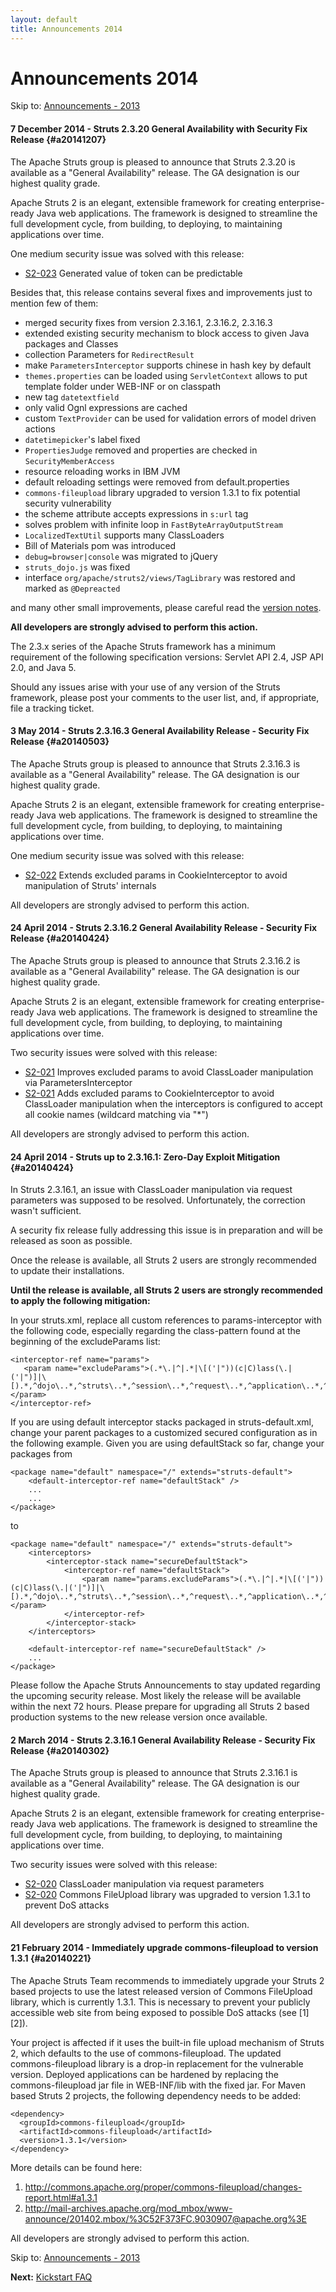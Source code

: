 ```yaml
---
layout: default
title: Announcements 2014
---
```

# Announcements 2014

<p class="pull-right">
  Skip to: <a href="announce-2013.html">Announcements - 2013</a>
</p>

####  7 December 2014 - Struts 2.3.20 General Availability with Security Fix Release {#a20141207}

The Apache Struts group is pleased to announce that Struts 2.3.20 is available as a "General Availability"
release. The GA designation is our highest quality grade.

Apache Struts 2 is an elegant, extensible framework for creating enterprise-ready Java web applications.
The framework is designed to streamline the full development cycle, from building, to deploying,
to maintaining applications over time.

One medium security issue was solved with this release:

  - [S2-023](http://struts.apache.org/docs/s2-023.html)
    Generated value of token can be predictable

Besides that, this release contains several fixes and improvements just to mention few of them:

  - merged security fixes from version 2.3.16.1, 2.3.16.2, 2.3.16.3
  - extended existing security mechanism to block access to given Java packages and Classes
  - collection Parameters for `RedirectResult`
  - make `ParametersInterceptor` supports chinese in hash key by default
  - `themes.properties` can be loaded using `ServletContext` allows to put template folder under WEB-INF or on classpath
  - new tag `datetextfield`
  - only valid Ognl expressions are cached
  - custom `TextProvider` can be used for validation errors of model driven actions
  - `datetimepicker`'s label fixed
  - `PropertiesJudge` removed and properties are checked in `SecurityMemberAccess`
  - resource reloading works in IBM JVM
  - default reloading settings were removed from default.properties
  - `commons-fileupload` library upgraded to version 1.3.1 to fix potential security vulnerability
  - the scheme attribute accepts expressions in `s:url` tag
  - solves problem with infinite loop in `FastByteArrayOutputStream`
  - `LocalizedTextUtil` supports many ClassLoaders
  - Bill of Materials pom was introduced
  - `debug=browser|console` was migrated to jQuery
  - `struts_dojo.js` was fixed
  - interface `org/apache/struts2/views/TagLibrary` was restored and marked as `@Depreacted`

and many other small improvements, please careful read the [version notes](http://struts.apache.org/docs/version-notes-2320.html).

**All developers are strongly advised to perform this action.**

The 2.3.x series of the Apache Struts framework has a minimum requirement of the following specification versions:
Servlet API 2.4, JSP API 2.0, and Java 5.

Should any issues arise with your use of any version of the Struts framework,
please post your comments to the user list, and, if appropriate, file a tracking ticket.

#### 3 May 2014 - Struts 2.3.16.3 General Availability Release - Security Fix Release {#a20140503}

The Apache Struts group is pleased to announce that Struts 2.3.16.3 is available as a "General Availability"
release. The GA designation is our highest quality grade.

Apache Struts 2 is an elegant, extensible framework for creating enterprise-ready Java web applications.
The framework is designed to streamline the full development cycle, from building, to deploying,
to maintaining applications over time.

One medium security issue was solved with this release:

  - [S2-022](http://struts.apache.org/docs/s2-022.html)
    Extends excluded params in CookieInterceptor to avoid manipulation of Struts' internals

All developers are strongly advised to perform this action.

#### 24 April 2014 - Struts 2.3.16.2 General Availability Release - Security Fix Release {#a20140424}

The Apache Struts group is pleased to announce that Struts 2.3.16.2 is available as a "General Availability"
release. The GA designation is our highest quality grade.

Apache Struts 2 is an elegant, extensible framework for creating enterprise-ready Java web applications.
The framework is designed to streamline the full development cycle, from building, to deploying,
to maintaining applications over time.

Two security issues were solved with this release:

  - [S2-021](http://struts.apache.org/docs/s2-021.html)
    Improves excluded params to avoid ClassLoader manipulation via ParametersInterceptor
  - [S2-021](http://struts.apache.org/docs/s2-021.html)
    Adds excluded params to CookieInterceptor to avoid ClassLoader manipulation when the interceptors is configured
    to accept all cookie names (wildcard matching via "*")

All developers are strongly advised to perform this action.

#### 24 April 2014 - Struts up to 2.3.16.1: Zero-Day Exploit Mitigation {#a20140424}

In Struts 2.3.16.1, an issue with ClassLoader manipulation via request parameters was supposed to be resolved. Unfortunately, 
the correction wasn't sufficient.

A security fix release fully addressing this issue is in preparation and will be released as soon as possible.

Once the release is available, all Struts 2 users are strongly recommended to update their installations.

**Until the release is available, all Struts 2 users are strongly recommended to apply the following mitigation:**

In your struts.xml, replace all custom references to params-interceptor with the following code, especially regarding the class-pattern
found at the beginning of the excludeParams list:

    <interceptor-ref name="params">
       <param name="excludeParams">(.*\.|^|.*|\[('|"))(c|C)lass(\.|('|")]|\[).*,^dojo\..*,^struts\..*,^session\..*,^request\..*,^application\..*,^servlet(Request|Response)\..*,^parameters\..*,^action:.*,^method:.*</param>
    </interceptor-ref>

If you are using default interceptor stacks packaged in struts-default.xml, change your parent packages to a customized secured configuration
as in the following example. Given you are using defaultStack so far, change your packages from

    <package name="default" namespace="/" extends="struts-default">
        <default-interceptor-ref name="defaultStack" />
        ...
        ...
    </package>

to

    <package name="default" namespace="/" extends="struts-default">
        <interceptors>
            <interceptor-stack name="secureDefaultStack">
                <interceptor-ref name="defaultStack">
                    <param name="params.excludeParams">(.*\.|^|.*|\[('|"))(c|C)lass(\.|('|")]|\[).*,^dojo\..*,^struts\..*,^session\..*,^request\..*,^application\..*,^servlet(Request|Response)\..*,^parameters\..*,^action:.*,^method:.*</param>
                </interceptor-ref>
            </interceptor-stack>
        </interceptors>

        <default-interceptor-ref name="secureDefaultStack" />
        ...
    </package> 

Please follow the Apache Struts Announcements to stay updated regarding the upcoming security release. Most likely the release will be available within the next 72 hours.
Please prepare for upgrading all Struts 2 based production systems to the new release version once available.

#### 2 March 2014 - Struts 2.3.16.1 General Availability Release - Security Fix Release {#a20140302}

The Apache Struts group is pleased to announce that Struts 2.3.16.1 is available as a "General Availability"
release. The GA designation is our highest quality grade.

Apache Struts 2 is an elegant, extensible framework for creating enterprise-ready Java web applications.
The framework is designed to streamline the full development cycle, from building, to deploying,
to maintaining applications over time.

Two security issues were solved with this release:

  - [S2-020](http://struts.apache.org/docs/s2-020.html) ClassLoader manipulation
    via request parameters
  - [S2-020](http://struts.apache.org/docs/s2-020.html) Commons FileUpload library was upgraded
    to version 1.3.1 to prevent DoS attacks

All developers are strongly advised to perform this action.

#### 21 February 2014 - Immediately upgrade commons-fileupload to version 1.3.1 {#a20140221}

The Apache Struts Team recommends to immediately upgrade your Struts 2
based projects to use the latest released version of Commons
FileUpload library, which is currently 1.3.1. This is necessary to
prevent your publicly accessible web site from being exposed to
possible DoS attacks (see \[1] \[2]).

Your project is affected if it uses the built-in file upload mechanism
of Struts 2, which defaults to the use of commons-fileupload. The
updated commons-fileupload library is a drop-in replacement for the
vulnerable version. Deployed applications can be hardened by replacing
the commons-fileupload jar file in WEB-INF/lib with the fixed jar. For
Maven based Struts 2 projects, the following dependency needs to be
added:

    <dependency>
      <groupId>commons-fileupload</groupId>
      <artifactId>commons-fileupload</artifactId>
      <version>1.3.1</version>
    </dependency>

More details can be found here:

  1. <a href="http://commons.apache.org/proper/commons-fileupload/changes-report.html#a1.3.1">
      http://commons.apache.org/proper/commons-fileupload/changes-report.html#a1.3.1</a>
  2. <a href="http://mail-archives.apache.org/mod_mbox/www-announce/201402.mbox/%3C52F373FC.9030907@apache.org%3E">
      http://mail-archives.apache.org/mod_mbox/www-announce/201402.mbox/%3C52F373FC.9030907@apache.org%3E</a>

All developers are strongly advised to perform this action.

<p class="pull-right">
  Skip to: <a href="announce-2013.html">Announcements - 2013</a>
</p>

<p class="pull-left">
  <strong>Next:</strong>
  <a href="kickstart.html">Kickstart FAQ</a>
</p>
